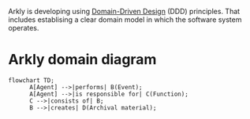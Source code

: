 Arkly is developing using [Domain-Driven Design](https://en.wikipedia.org/wiki/Domain-driven_design) (DDD) principles. That includes establising a clear domain model in which the software system operates.


# Arkly domain diagram

```mermaid
flowchart TD;
      A[Agent] -->|performs| B(Event);
      A[Agent] -->|is responsible for| C(Function);
      C -->|consists of| B;
      B -->|creates| D(Archival material);
```
